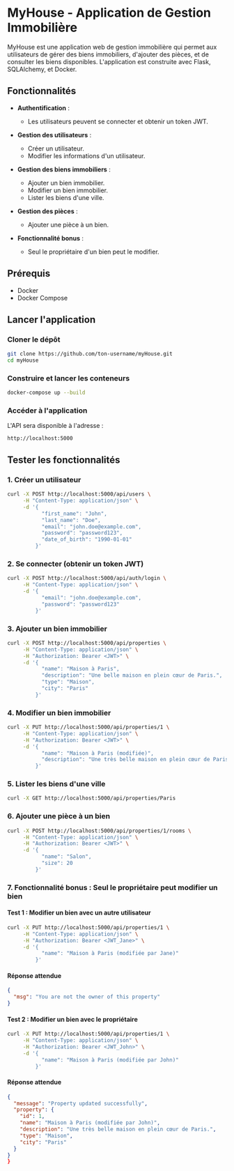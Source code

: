 # MyHouse - Application de Gestion Immobilière

MyHouse est une application web de gestion immobilière qui permet aux utilisateurs de gérer des biens immobiliers, d'ajouter des pièces, et de consulter les biens disponibles. L'application est construite avec Flask, SQLAlchemy, et Docker.

## Fonctionnalités

- **Authentification** :
    - Les utilisateurs peuvent se connecter et obtenir un token JWT.

- **Gestion des utilisateurs** :
    - Créer un utilisateur.
    - Modifier les informations d'un utilisateur.

- **Gestion des biens immobiliers** :
    - Ajouter un bien immobilier.
    - Modifier un bien immobilier.
    - Lister les biens d'une ville.

- **Gestion des pièces** :
    - Ajouter une pièce à un bien.

- **Fonctionnalité bonus** :
    - Seul le propriétaire d'un bien peut le modifier.

## Prérequis

- Docker
- Docker Compose

## Lancer l'application

### Cloner le dépôt

```bash
git clone https://github.com/ton-username/myHouse.git
cd myHouse
```

### Construire et lancer les conteneurs

```bash
docker-compose up --build
```

### Accéder à l'application

L'API sera disponible à l'adresse :
```
http://localhost:5000
```



## Tester les fonctionnalités

### 1. Créer un utilisateur

```bash
curl -X POST http://localhost:5000/api/users \
     -H "Content-Type: application/json" \
     -d '{
           "first_name": "John",
           "last_name": "Doe",
           "email": "john.doe@example.com",
           "password": "password123",
           "date_of_birth": "1990-01-01"
         }'
```

### 2. Se connecter (obtenir un token JWT)

```bash
curl -X POST http://localhost:5000/api/auth/login \
     -H "Content-Type: application/json" \
     -d '{
           "email": "john.doe@example.com",
           "password": "password123"
         }'
```

### 3. Ajouter un bien immobilier

```bash
curl -X POST http://localhost:5000/api/properties \
     -H "Content-Type: application/json" \
     -H "Authorization: Bearer <JWT>" \
     -d '{
           "name": "Maison à Paris",
           "description": "Une belle maison en plein cœur de Paris.",
           "type": "Maison",
           "city": "Paris"
         }'
```

### 4. Modifier un bien immobilier

```bash
curl -X PUT http://localhost:5000/api/properties/1 \
     -H "Content-Type: application/json" \
     -H "Authorization: Bearer <JWT>" \
     -d '{
           "name": "Maison à Paris (modifiée)",
           "description": "Une très belle maison en plein cœur de Paris."
         }'
```

### 5. Lister les biens d'une ville

```bash
curl -X GET http://localhost:5000/api/properties/Paris
```

### 6. Ajouter une pièce à un bien

```bash
curl -X POST http://localhost:5000/api/properties/1/rooms \
     -H "Content-Type: application/json" \
     -H "Authorization: Bearer <JWT>" \
     -d '{
           "name": "Salon",
           "size": 20
         }'
```

### 7. Fonctionnalité bonus : Seul le propriétaire peut modifier un bien

#### Test 1 : Modifier un bien avec un autre utilisateur

```bash
curl -X PUT http://localhost:5000/api/properties/1 \
     -H "Content-Type: application/json" \
     -H "Authorization: Bearer <JWT_Jane>" \
     -d '{
           "name": "Maison à Paris (modifiée par Jane)"
         }'
```

#### Réponse attendue

```json
{
  "msg": "You are not the owner of this property"
}
```

#### Test 2 : Modifier un bien avec le propriétaire

```bash
curl -X PUT http://localhost:5000/api/properties/1 \
     -H "Content-Type: application/json" \
     -H "Authorization: Bearer <JWT_John>" \
     -d '{
           "name": "Maison à Paris (modifiée par John)"
         }'
```

#### Réponse attendue

```json
{
  "message": "Property updated successfully",
  "property": {
    "id": 1,
    "name": "Maison à Paris (modifiée par John)",
    "description": "Une très belle maison en plein cœur de Paris.",
    "type": "Maison",
    "city": "Paris"
  }
}
}
```